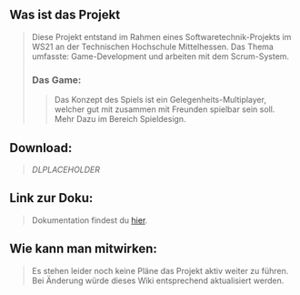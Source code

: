 ## Was ist das Projekt
> Diese Projekt entstand im Rahmen eines Softwaretechnik-Projekts im WS21 an der Technischen Hochschule Mittelhessen.
> Das Thema umfasste: Game-Development und arbeiten mit dem Scrum-System.
> ### Das Game:
> > Das Konzept des Spiels ist ein Gelegenheits-Multiplayer, welcher gut mit zusammen mit Freunden spielbar sein soll.
> > Mehr Dazu im Bereich Spieldesign.

## Download:
> _DLPLACEHOLDER_

## Link zur Doku:
> Dokumentation findest du [hier](https://scout507.github.io/SWT-P_WS_21/).

## Wie kann man mitwirken:
> Es stehen leider noch keine Pläne das Projekt aktiv weiter zu führen.
> Bei Änderung würde dieses Wiki entsprechend aktualisiert werden.
